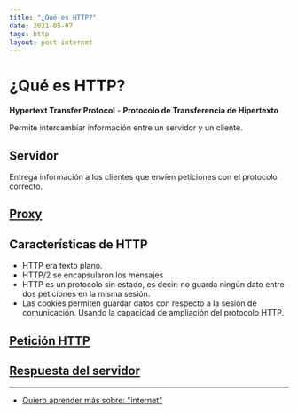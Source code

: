 ```yaml
---
title: "¿Qué es HTTP?"
date: 2021-05-07
tags: http
layout: post-internet
---
```


# ¿Qué es HTTP?

**Hypertext Transfer Protocol** - **Protocolo de Transferencia de Hipertexto**

Permite intercambiar información entre un servidor y un cliente.

## Servidor
Entrega información a los clientes que envíen peticiones con el protocolo correcto.

## [Proxy](que-es-proxy)

## Características de HTTP
- HTTP era texto plano.
- HTTP/2 se encapsularon los mensajes
- HTTP es un protocolo sin estado, es decir: no guarda ningún dato entre dos peticiones en la mísma sesión. 
- Las cookies permiten guardar datos con respecto a la sesión de comunicación. Usando la capacidad de ampliación del protocolo HTTP.

## [Petición HTTP](que-es-una-peticion-http)
## [Respuesta del servidor](respuesta-del-servidor-http)

---

- [Quiero aprender más sobre: "internet"](../00/internet)